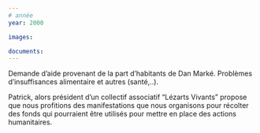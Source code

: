 ```yaml
---
# année
year: 2000

images:

documents:
---
```


Demande d’aide provenant de la part d’habitants de Dan Marké. Problèmes d’insuffisances alimentaire et autres (santé,..).

Patrick, alors président d’un collectif associatif “Lézarts Vivants” propose que nous profitions des manifestations que nous organisons pour récolter des fonds qui pourraient être utilisés pour mettre en place des actions humanitaires.
